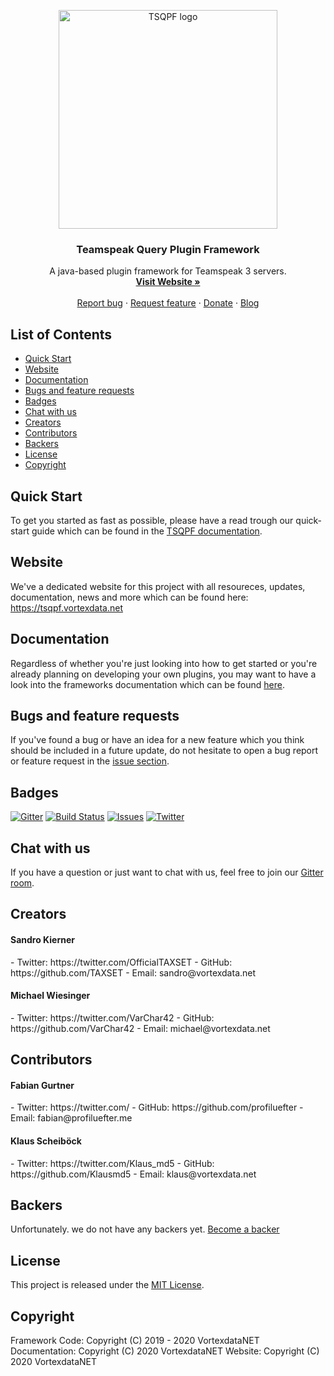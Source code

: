 <p align="center">
  <a href="https://tsqpf.vortexdata.net/">
    <img src="https://tsqpf.vortexdata.net/media/tsqpf-logo-trans.png" alt="TSQPF logo" width="350" height="350">
  </a>
</p>

<h3 align="center">Teamspeak Query Plugin Framework</h3>

<p align="center">
  A java-based plugin framework for Teamspeak 3 servers.
  <br>
  <a href="https://tsqpf.vortexdata.net/"><strong>Visit Website »</strong></a>
  <br>
  <br>
  <a href="https://github.com/Teamspeak-Query-Plugin-Framework/tsq-plugin-framework/issues/new?assignees=&labels=bug&template=bug_report.md&title=">Report bug</a>
  ·
  <a href="https://github.com/Teamspeak-Query-Plugin-Framework/tsq-plugin-framework/issues/new?assignees=&labels=enhancement&template=feature_request.md&title=">Request feature</a>
  ·
  <a href="https://https://ko-fi.com/vortexdatanet">Donate</a>
  ·
  <a href="https://blog.vortexdata.net">Blog</a>
</p>

## List of Contents

- [Quick Start](#)
- [Website](https://tsqpf.vortexdata.net/)
- [Documentation](https://tsqpf.vortexdata.net/docs)
- [Bugs and feature requests](https://github.com/Teamspeak-Query-Plugin-Framework/tsq-plugin-framework/issues/new/choose)
- [Badges](https://vortexdata.net)
- [Chat with us](#)
- [Creators](https://vortexdata.net)
- [Contributors](https://vortexdata.net)
- [Backers](https://vortexdata.net)
- [License](https://vortexdata.net)
- [Copyright](https://vortexdata.net)

## Quick Start

To get you started as fast as possible, please have a read trough our quick-start guide which can be found in the [TSQPF documentation](https://tsqpf.vortexdata.net/docs/docs/framework_welcome/).

## Website

We've a dedicated website for this project with all resoureces, updates, documentation, news and more which can be found here: https://tsqpf.vortexdata.net

## Documentation

Regardless of whether you're just looking into how to get started or you're already planning on developing your own plugins, you may want to have a look into the frameworks documentation which can be found [here](https://tsqpf.vortexdata.net/docs). 

## Bugs and feature requests

If you've found a bug or have an idea for a new feature which you think should be included in a future update, do not hesitate to open a bug report or feature request in the [issue section](https://github.com/Teamspeak-Query-Plugin-Framework/tsq-plugin-framework/issues/new/choose).

## Badges

[![Gitter](https://badges.gitter.im/Teamspeak-Query-Plugin-Framework/community.svg)](https://gitter.im/Teamspeak-Query-Plugin-Framework/community?utm_source=badge&utm_medium=badge&utm_campaign=pr-badge)
[![Build Status](https://travis-ci.org/Vortexdata/tsq-plugin-framework.svg?branch=v2.0)](https://travis-ci.org/Vortexdata/tsq-plugin-framework)
[![Issues](https://img.shields.io/github/issues/Vortexdata/tsq-plugin-framework?label=Issues)](https://github.com/Vortexdata/tsq-plugin-framework/issues)
[![Twitter](https://img.shields.io/twitter/url?color=1DA1F2&label=Twitter&logo=Twitter&logoColor=1DA1F2&style=flat-square&url=https%3A%2F%2Ftwitter.com%2FVortexdataNET)](https://twitter.com/VortexdataNET)

## Chat with us

If you have a question or just want to chat with us, feel free to join our [Gitter room](https://gitter.im/Teamspeak-Query-Plugin-Framework/community).

## Creators

<h4>Sandro Kierner</h4>
- Twitter: https://twitter.com/OfficialTAXSET
- GitHub: https://github.com/TAXSET
- Email: sandro@vortexdata.net

<h4>Michael Wiesinger</h4>
- Twitter: https://twitter.com/VarChar42
- GitHub: https://github.com/VarChar42
- Email: michael@vortexdata.net

## Contributors

<h4>Fabian Gurtner</h4>
- Twitter: https://twitter.com/
- GitHub: https://github.com/profiluefter
- Email: fabian@profiluefter.me

<h4>Klaus Scheiböck</h4>
- Twitter: https://twitter.com/Klaus_md5
- GitHub: https://github.com/Klausmd5
- Email: klaus@vortexdata.net

## Backers

Unfortunately. we do not have any backers yet. [Become a backer](https://ko-fi.com/vortexdatanet)

## License

This project is released under the [MIT License](https://github.com/teamspeak-query-plugin-framework/tsq-plugin-framework/LICENSE).

## Copyright

Framework Code: Copyright (C) 2019 - 2020 VortexdataNET
Documentation: Copyright (C) 2020 VortexdataNET
Website: Copyright (C) 2020 VortexdataNET
